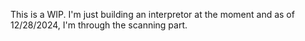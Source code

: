 This is a WIP. I'm just building an interpretor at the moment and as of 12/28/2024, I'm through the scanning part.
